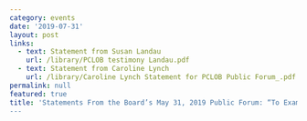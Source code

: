 ```yaml
---
category: events
date: '2019-07-31'
layout: post
links:
  - text: Statement from Susan Landau
    url: /library/PCLOB testimony Landau.pdf
  - text: Statement from Caroline Lynch
    url: /library/Caroline Lynch Statement for PCLOB Public Forum_.pdf
permalink: null
featured: true
title: 'Statements From the Board’s May 31, 2019 Public Forum: “To Examine the USA Freedom Act, Telephone Records Program"
---
```

